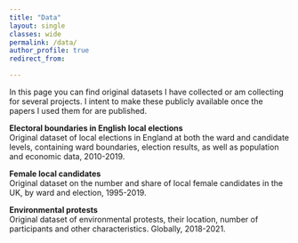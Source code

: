 ```yaml
---
title: "Data"
layout: single
classes: wide
permalink: /data/
author_profile: true
redirect_from:

---
```


In this page you can find original datasets I have collected or am collecting for several projects. I intent to make these publicly available once the papers I used them for are published.
        <br>
          
**Electoral boundaries in English local elections**    
    Original dataset of local elections in England at both the ward and candidate levels, containing ward boundaries, election results, as well as population and economic data, 2010-2019.
      <br>
       
**Female local candidates**  
    Original dataset on the number and share of local female candidates in the UK, by ward and election, 1995-2019.
      <br>
      
**Environmental protests**  
    Original dataset of environmental protests, their location, number of participants and other characteristics. Globally, 2018-2021.
  
